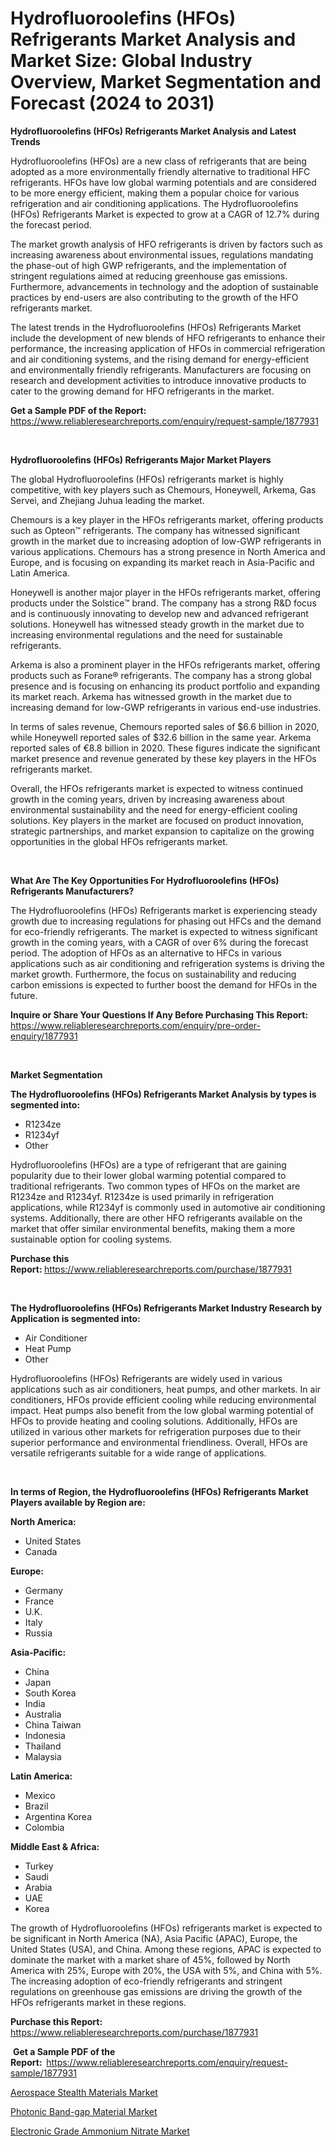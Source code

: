 <p><h1>Hydrofluoroolefins (HFOs) Refrigerants Market Analysis and Market Size: Global Industry Overview, Market Segmentation and Forecast (2024 to 2031)</h1></p><p><strong>Hydrofluoroolefins (HFOs) Refrigerants Market Analysis and Latest Trends</strong></p>
<p><p>Hydrofluoroolefins (HFOs) are a new class of refrigerants that are being adopted as a more environmentally friendly alternative to traditional HFC refrigerants. HFOs have low global warming potentials and are considered to be more energy efficient, making them a popular choice for various refrigeration and air conditioning applications. The Hydrofluoroolefins (HFOs) Refrigerants Market is expected to grow at a CAGR of 12.7% during the forecast period.</p><p>The market growth analysis of HFO refrigerants is driven by factors such as increasing awareness about environmental issues, regulations mandating the phase-out of high GWP refrigerants, and the implementation of stringent regulations aimed at reducing greenhouse gas emissions. Furthermore, advancements in technology and the adoption of sustainable practices by end-users are also contributing to the growth of the HFO refrigerants market.</p><p>The latest trends in the Hydrofluoroolefins (HFOs) Refrigerants Market include the development of new blends of HFO refrigerants to enhance their performance, the increasing application of HFOs in commercial refrigeration and air conditioning systems, and the rising demand for energy-efficient and environmentally friendly refrigerants. Manufacturers are focusing on research and development activities to introduce innovative products to cater to the growing demand for HFO refrigerants in the market.</p></p>
<p><strong>Get a Sample PDF of the Report:&nbsp;</strong> <a href="https://www.reliableresearchreports.com/enquiry/request-sample/1877931">https://www.reliableresearchreports.com/enquiry/request-sample/1877931</a></p>
<p>&nbsp;</p>
<p><strong>Hydrofluoroolefins (HFOs) Refrigerants Major Market Players</strong></p>
<p><p>The global Hydrofluoroolefins (HFOs) refrigerants market is highly competitive, with key players such as Chemours, Honeywell, Arkema, Gas Servei, and Zhejiang Juhua leading the market. </p><p>Chemours is a key player in the HFOs refrigerants market, offering products such as Opteon™ refrigerants. The company has witnessed significant growth in the market due to increasing adoption of low-GWP refrigerants in various applications. Chemours has a strong presence in North America and Europe, and is focusing on expanding its market reach in Asia-Pacific and Latin America.</p><p>Honeywell is another major player in the HFOs refrigerants market, offering products under the Solstice™ brand. The company has a strong R&D focus and is continuously innovating to develop new and advanced refrigerant solutions. Honeywell has witnessed steady growth in the market due to increasing environmental regulations and the need for sustainable refrigerants.</p><p>Arkema is also a prominent player in the HFOs refrigerants market, offering products such as Forane® refrigerants. The company has a strong global presence and is focusing on enhancing its product portfolio and expanding its market reach. Arkema has witnessed growth in the market due to increasing demand for low-GWP refrigerants in various end-use industries.</p><p>In terms of sales revenue, Chemours reported sales of $6.6 billion in 2020, while Honeywell reported sales of $32.6 billion in the same year. Arkema reported sales of €8.8 billion in 2020. These figures indicate the significant market presence and revenue generated by these key players in the HFOs refrigerants market. </p><p>Overall, the HFOs refrigerants market is expected to witness continued growth in the coming years, driven by increasing awareness about environmental sustainability and the need for energy-efficient cooling solutions. Key players in the market are focused on product innovation, strategic partnerships, and market expansion to capitalize on the growing opportunities in the global HFOs refrigerants market.</p></p>
<p>&nbsp;</p>
<p><strong>What Are The Key Opportunities For Hydrofluoroolefins (HFOs) Refrigerants Manufacturers?</strong></p>
<p><p>The Hydrofluoroolefins (HFOs) Refrigerants market is experiencing steady growth due to increasing regulations for phasing out HFCs and the demand for eco-friendly refrigerants. The market is expected to witness significant growth in the coming years, with a CAGR of over 6% during the forecast period. The adoption of HFOs as an alternative to HFCs in various applications such as air conditioning and refrigeration systems is driving the market growth. Furthermore, the focus on sustainability and reducing carbon emissions is expected to further boost the demand for HFOs in the future.</p></p>
<p><strong>Inquire or Share Your Questions If Any Before Purchasing This Report:</strong> <a href="https://www.reliableresearchreports.com/enquiry/pre-order-enquiry/1877931">https://www.reliableresearchreports.com/enquiry/pre-order-enquiry/1877931</a></p>
<p>&nbsp;</p>
<p><strong>Market Segmentation</strong></p>
<p><strong>The Hydrofluoroolefins (HFOs) Refrigerants Market Analysis by types is segmented into:</strong></p>
<p><ul><li>R1234ze</li><li>R1234yf</li><li>Other</li></ul></p>
<p><p>Hydrofluoroolefins (HFOs) are a type of refrigerant that are gaining popularity due to their lower global warming potential compared to traditional refrigerants. Two common types of HFOs on the market are R1234ze and R1234yf. R1234ze is used primarily in refrigeration applications, while R1234yf is commonly used in automotive air conditioning systems. Additionally, there are other HFO refrigerants available on the market that offer similar environmental benefits, making them a more sustainable option for cooling systems.</p></p>
<p><strong>Purchase this Report:&nbsp;</strong><a href="https://www.reliableresearchreports.com/purchase/1877931">https://www.reliableresearchreports.com/purchase/1877931</a></p>
<p>&nbsp;</p>
<p><strong>The Hydrofluoroolefins (HFOs) Refrigerants Market Industry Research by Application is segmented into:</strong></p>
<p><ul><li>Air Conditioner</li><li>Heat Pump</li><li>Other</li></ul></p>
<p><p>Hydrofluoroolefins (HFOs) Refrigerants are widely used in various applications such as air conditioners, heat pumps, and other markets. In air conditioners, HFOs provide efficient cooling while reducing environmental impact. Heat pumps also benefit from the low global warming potential of HFOs to provide heating and cooling solutions. Additionally, HFOs are utilized in various other markets for refrigeration purposes due to their superior performance and environmental friendliness. Overall, HFOs are versatile refrigerants suitable for a wide range of applications.</p></p>
<p>&nbsp;</p>
<p><strong>In terms of Region, the Hydrofluoroolefins (HFOs) Refrigerants Market Players available by Region are:</strong></p>
<p>
    <p> <strong> North America: </strong>
        <ul>
            <li>United States</li>
            <li>Canada</li>
        </ul>
        </p> 
    <p> <strong> Europe: </strong>
        <ul>
            <li>Germany</li>
            <li>France</li>
            <li>U.K.</li>
            <li>Italy</li>
            <li>Russia</li>
        </ul>
        </p> 
    <p> <strong> Asia-Pacific: </strong>
        <ul>
            <li>China</li>
            <li>Japan</li>
            <li>South Korea</li>
            <li>India</li>
            <li>Australia</li>
            <li>China Taiwan</li>
            <li>Indonesia</li>
            <li>Thailand</li>
            <li>Malaysia</li>
        </ul>
        </p> 
    <p> <strong> Latin America: </strong>
        <ul>
            <li>Mexico</li>
            <li>Brazil</li>
            <li>Argentina Korea</li>
            <li>Colombia</li>
        </ul>
        </p> 
    <p> <strong> Middle East & Africa: </strong>
        <ul>
            <li>Turkey</li>
            <li>Saudi</li>
            <li>Arabia</li>
            <li>UAE</li>
            <li>Korea</li>
        </ul>
    </p>
    </p>
<p><p>The growth of Hydrofluoroolefins (HFOs) refrigerants market is expected to be significant in North America (NA), Asia Pacific (APAC), Europe, the United States (USA), and China. Among these regions, APAC is expected to dominate the market with a market share of 45%, followed by North America with 25%, Europe with 20%, the USA with 5%, and China with 5%. The increasing adoption of eco-friendly refrigerants and stringent regulations on greenhouse gas emissions are driving the growth of the HFOs refrigerants market in these regions.</p></p>
<p><strong>Purchase this Report: </strong><a href="https://www.reliableresearchreports.com/purchase/1877931">https://www.reliableresearchreports.com/purchase/1877931</a></p>
<p>&nbsp;<strong>Get a Sample PDF of the Report:&nbsp;&nbsp;</strong><a href="https://www.reliableresearchreports.com/enquiry/request-sample/1877931">https://www.reliableresearchreports.com/enquiry/request-sample/1877931</a></p>
<p><strong></strong></p>
<p><p><a href="https://github.com/jsmusil/Market-Research-Report-List-2/blob/main/aerospace-stealth-materials-market.md">Aerospace Stealth Materials Market</a></p><p><a href="https://github.com/yemakinde/Market-Research-Report-List-1/blob/main/photonic-band-gap-material-market.md">Photonic Band-gap Material Market</a></p><p><a href="https://github.com/bmorecock/Market-Research-Report-List-2/blob/main/electronic-grade-ammonium-nitrate-market.md">Electronic Grade Ammonium Nitrate Market</a></p></p>